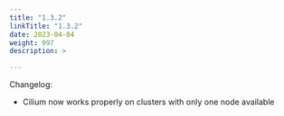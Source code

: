 ```yaml
---
title: "1.3.2"
linkTitle: "1.3.2"
date: 2023-04-04
weight: 997
description: >

---
```


Changelog:

- Cilium now works properly on clusters with only one node available

